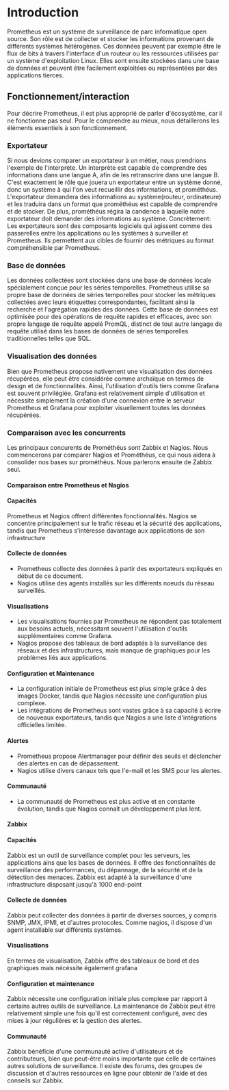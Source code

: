 # Introduction

Prometheus est un système de surveillance de parc informatique open source. Son rôle est de collecter et stocker les informations provenant de différents systèmes hétérogènes. Ces données peuvent par exemple être le flux de bits à travers l'interface d'un routeur ou les ressources utilisées par un système d'exploitation Linux. Elles sont ensuite stockées dans une base de données et peuvent être facilement exploitées ou représentées par des applications tierces.

## Fonctionnement/interaction

Pour décrire Prometheus, il est plus approprié de parler d'écosystème, car il ne fonctionne pas seul. Pour le comprendre au mieux, nous détaillerons les éléments essentiels à son fonctionnement.

### Exportateur

Si nous devions comparer un exportateur à un métier, nous prendrions l'exemple de l'interprète. 
Un interprète est capable de comprendre des informations dans une langue A, afin de  les retranscrire dans une langue B. 
C'est exactement le rôle que jouera un exportateur entre un système donné, donc un système à qui l'on veut recueillir des informations, et prométhéus. L'exportateur demandera des informations au système(routeur, ordinateure) et les traduira dans un format que prométhéus est capable de comprendre et de stocker. De plus, prométhéus régira la candence à laquelle notre exportateur doit demander des informations au système. Concrètement: Les exportateurs sont des composants logiciels qui agissent comme des passerelles entre les applications ou les systèmes à surveiller et Prometheus. Ils permettent aux cibles de fournir des métriques au format compréhensible par Prometheus.

### Base de données

Les données collectées sont stockées dans une base de données locale spécialement conçue pour les séries temporelles. Prometheus utilise sa propre base de données de séries temporelles pour stocker les métriques collectées avec leurs étiquettes correspondantes, facilitant ainsi la recherche et l'agrégation rapides des données. Cette base de données est optimisée pour des opérations de requête rapides et efficaces, avec son propre langage de requête appelé PromQL, distinct de tout autre langage de requête utilisé dans les bases de données de séries temporelles traditionnelles telles que SQL.

### Visualisation des données

Bien que Prometheus propose nativement une visualisation  des données récupérées, elle peut être considérée comme archaïque en termes de design et de fonctionnalités. Ainsi, l'utilisation d'outils tiers comme Grafana est souvent privilégiée. Grafana est relativement simple d'utilisation et nécessite simplement la création d'une connexion entre le serveur Prometheus et Grafana pour exploiter visuellement toutes les données récupérées.

### Comparaison avec les concurrents

Les principaux concurents de Prométhéus sont Zabbix et Nagios. Nous commencerons par comparer Nagios et Prométhéus, ce qui nous aidera à consolider nos bases sur prométhéus. Nous parlerons ensuite de Zabbix seul.

#### Comparaison entre Prometheus et Nagios

#### Capacités
Prometheus et Nagios offrent différentes fonctionnalités. Nagios se concentre principalement sur le trafic réseau et la sécurité des applications, tandis que Prometheus s'intéresse davantage aux applications de son infrastructure

#### Collecte de données
- Prometheus collecte des données à partir des exportateurs expliqués en début de ce document.
- Nagios utilise des agents installés sur les différents noeuds du réseau surveillés.

#### Visualisations
- Les visualisations fournies par Prometheus ne répondent pas totalement aux besoins actuels, nécessitant souvent l'utilisation d'outils supplémentaires comme Grafana.
- Nagios propose des tableaux de bord adaptés à la surveillance des réseaux et des infrastructures, mais manque de graphiques pour les problèmes liés aux applications.

#### Configuration et Maintenance
- La configuration initiale de Prometheus est plus simple grâce à des images Docker, tandis que Nagios nécessite une configuration plus complexe.
- Les intégrations de Prometheus sont vastes grâce à sa capacité à écrire de nouveaux exportateurs, tandis que Nagios a une liste d'intégrations officielles limitée.

#### Alertes
- Prometheus propose Alertmanager pour définir des seuils et déclencher des alertes en cas de dépassement.
- Nagios utilise divers canaux tels que l'e-mail et les SMS pour les alertes.

#### Communauté
- La communauté de Prometheus est plus active et en constante évolution, tandis que Nagios connaît un développement plus lent.

#### Zabbix

#### Capacités

Zabbix est un outil de surveillance complet pour les serveurs, les applications ains que les bases de données. Il offre des fonctionnalités de surveillance des performances, du dépannage, de la sécurité et de la détection des menaces. Zabbix est adapté à la surveillance d'une infrastructure disposant jusqu'à 1000 end-point

#### Collecte de données

Zabbix peut collecter des données à partir de diverses sources, y compris SNMP, JMX, IPMI, et d'autres protocoles. Comme nagios, il dispose d'un agent installable sur différents systèmes.

#### Visualisations

En termes de visualisation, Zabbix offre des tableaux de bord et des graphiques mais nécéssite également grafana

#### Configuration et maintenance

Zabbix nécessite une configuration initiale plus complexe par rapport à certains autres outils de surveillance. La maintenance de Zabbix peut être relativement simple une fois qu'il est correctement configuré, avec des mises à jour régulières et la gestion des alertes.

#### Communauté

Zabbix bénéficie d'une communauté active d'utilisateurs et de contributeurs, bien que peut-être moins importante que celle de certaines autres solutions de surveillance. Il existe des forums, des groupes de discussion et d'autres ressources en ligne pour obtenir de l'aide et des conseils sur Zabbix.

